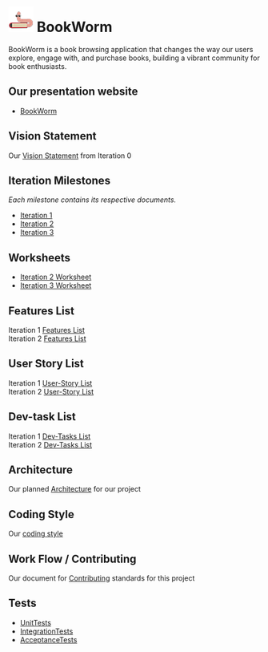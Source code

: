 # ![book worm logo](./logo/bookWorm_mascot.png) BookWorm

BookWorm is a book browsing application that changes the way our users explore, engage with, and purchase books, building a vibrant community for book enthusiasts.

## Our presentation website

- [BookWorm](https://bookwormhonda.vercel.app/)

## Vision Statement

Our [Vision Statement](https://code.cs.umanitoba.ca/3350-summer2023/teamhonda-13/-/blob/main/docs/Vision%20Statement.md) from Iteration 0

## Iteration Milestones

_Each milestone contains its respective documents._

- [Iteration 1](https://code.cs.umanitoba.ca/3350-summer2023/teamhonda-13/-/milestones/2#tab-issues)
- [Iteration 2](https://code.cs.umanitoba.ca/3350-summer2023/teamhonda-13/-/milestones/3#tab-issues)
- [Iteration 3](https://code.cs.umanitoba.ca/3350-summer2023/teamhonda-13/-/milestones/4#tab-issues)

## Worksheets

- [Iteration 2 Worksheet](./docs/i2_worksheet.md)
- [Iteration 3 Worksheet](./docs/i3_worksheet.md)

## Features List

Iteration 1 [Features List](https://code.cs.umanitoba.ca/3350-summer2023/teamhonda-13/-/issues/?sort=created_date&state=all&milestone_title=Iteration%201&label_name%5B%5D=Feature&first_page_size=20)  
Iteration 2 [Features List](https://code.cs.umanitoba.ca/3350-summer2023/teamhonda-13/-/issues/?sort=created_date&state=all&milestone_title=Iteration%202&label_name%5B%5D=Feature&first_page_size=20)

## User Story List

Iteration 1 [User-Story List](https://code.cs.umanitoba.ca/3350-summer2023/teamhonda-13/-/issues/?sort=created_date&state=all&milestone_title=Iteration%201&label_name%5B%5D=User%20Story&first_page_size=20)  
Iteration 2 [User-Story List](https://code.cs.umanitoba.ca/3350-summer2023/teamhonda-13/-/issues/?sort=created_date&state=all&milestone_title=Iteration%202&label_name%5B%5D=User%20Story&first_page_size=20)

## Dev-task List

Iteration 1 [Dev-Tasks List](https://code.cs.umanitoba.ca/3350-summer2023/teamhonda-13/-/issues/?sort=created_date&state=all&milestone_title=Iteration%201&label_name%5B%5D=Developer%20Task&first_page_size=20&page_after=eyJjcmVhdGVkX2F0IjoiMjAyMy0wNS0yOCAyMDoxMDo1Ni45ODI5MzcwMDAgKzAwMDAiLCJpZCI6IjEyMTIwIn0)  
Iteration 2 [Dev-Tasks List](https://code.cs.umanitoba.ca/3350-summer2023/teamhonda-13/-/issues/?sort=created_date&state=all&milestone_title=Iteration%202&label_name%5B%5D=Developer%20Task&first_page_size=20)

## Architecture

Our planned [Architecture](./docs/Architechture.md) for our project

## Coding Style

Our [coding style](./docs/CodingStyle.md)

## Work Flow / Contributing

Our document for [Contributing](./docs/Workflow.md) standards for this project

## Tests

- [UnitTests](./app/src/test/java/honda/bookworm/tests/AllUnitTests.java)
- [IntegrationTests](./app/src/test/java/honda/bookworm/tests/AllIntegrationTests.java)
- [AcceptanceTests](./app/src/androidTest/java/honda/bookworm/SystemTests/AllAcceptanceTests.java)
